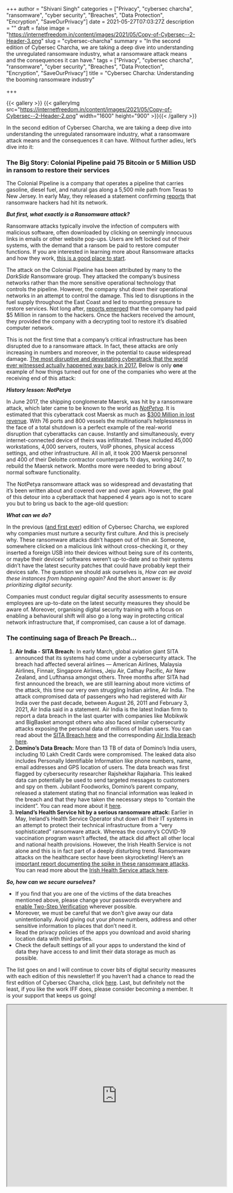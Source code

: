 +++
author = "Shivani Singh"
categories = ["Privacy", "cybersec charcha", "ransomware", "cyber security", "Breaches", "Data Protection", "Encryption", "SaveOurPrivacy"]
date = 2021-05-27T07:03:27Z
description = ""
draft = false
image = "https://internetfreedom.in/content/images/2021/05/Copy-of-Cybersec--2-Header-3.png"
slug = "cybersec-charcha"
summary = "In the second edition of Cybersec Charcha, we are taking a deep dive into understanding the unregulated ransomware industry, what a ransomware attack means and the consequences it can have."
tags = ["Privacy", "cybersec charcha", "ransomware", "cyber security", "Breaches", "Data Protection", "Encryption", "SaveOurPrivacy"]
title = "Cybersec Charcha: Understanding the booming ransomware industry"

+++


{{< gallery >}}
{{< galleryImg  src="https://internetfreedom.in/content/images/2021/05/Copy-of-Cybersec--2-Header-2.png" width="1600" height="900" >}}{{< /gallery >}}

>>>> <form><script src="https://checkout.razorpay.com/v1/payment-button.js" data-payment_button_id="pl_HLkgeWGQLMuddp" async> </script> </form>

In the second edition of Cybersec Charcha, we are taking a deep dive into understanding the unregulated ransomware industry, what a ransomware attack means and the consequences it can have. Without further adieu, let’s dive into it:

### The Big Story: Colonial Pipeline paid 75 Bitcoin or 5 Million USD in ransom to restore their services

The Colonial Pipeline is a company that operates a pipeline that carries gasoline, diesel fuel, and natural gas along a 5,500 mile path from Texas to New Jersey. In early May, they released a statement confirming [reports](https://www.nytimes.com/2021/05/08/us/cyberattack-colonial-pipeline.html) that ransomware hackers had hit its network.

**_But first, what exactly is a Ransomware attack?_**

Ransomware attacks typically involve the infection of computers with malicious software, often downloaded by clicking on seemingly innocuous links in emails or other website pop-ups. Users are left locked out of their systems, with the demand that a ransom be paid to restore computer functions. If you are interested in learning more about Ransomware attacks and how they work, [this is a good place to start](https://www.toolbox.com/it-security/vulnerability-management/articles/what-is-a-ransomware-attack/). 

The attack on the Colonial Pipeline has been attributed by many to the _DarkSide_ Ransomware group. They attacked the company’s business networks rather than the more sensitive operational technology that controls the pipeline. However, the company shut down their operational networks in an attempt to control the damage. This led to disruptions in the fuel supply throughout the East Coast and led to mounting pressure to restore services. Not long after, [reports emerged](https://www.bloomberg.com/news/articles/2021-05-13/colonial-pipeline-paid-hackers-nearly-5-million-in-ransom) that the company had paid $5 Million in ransom to the hackers. Once the hackers received the amount, they provided the company with a decrypting tool to restore it’s disabled computer network. 

This is not the first time that a company’s critical infrastructure has been disrupted due to a ransomware attack. In fact, these attacks are only increasing in numbers and moreover, in the potential to cause widespread damage. [The most disruptive and devastating cyberattack that the world ever witnessed actually happened way back in 2017.](https://www.wired.com/story/notpetya-cyberattack-ukraine-russia-code-crashed-the-world/) Below is only **one** example of how things turned out for one of the companies who were at the receiving end of this attack:

_**History lesson: NotPetya**_

In June 2017, the shipping conglomerate Maersk, was hit by a ransomware attack, which later came to be known to the world as [_NotPetya_](https://www.wsj.com/articles/cyberattack-launched-for-pain-not-profit-experts-say-1498771601). It is estimated that this cyberattack cost Maersk as much as [$300 Million in lost revenue](https://www.cnbc.com/2017/08/16/maersk-says-notpetya-cyberattack-could-cost-300-million.html). With 76 ports and 800 vessels the multinational’s helplessness in the face of a total shutdown is a perfect example of the real-world disruption that cyberattacks can cause. Instantly and simultaneously, every internet-connected device of theirs was infiltrated. These included 45,000 workstations, 4,000 servers, routers, VoIP phones, physical access settings, and other infrastructure. All in all, it took 200 Maersk personnel and 400 of their Deloitte contractor counterparts 10 days, working 24/7, to rebuild the Maersk network. Months more were needed to bring about normal software functionality.

The NotPetya ransomware attack was so widespread and devastating that it’s been written about and covered over and over again. However, the goal of this detour into a cyberattack that happened 4 years ago is not to scare you but to bring us back to the age-old question:

_**What can we do?**_

In the previous ([and first ever](https://internetfreedom.in/launching-cybersec-charcha/)) edition of Cybersec Charcha, we explored why companies must nurture a security first culture. And this is precisely why. These ransomware attacks didn’t happen out of thin air. Someone, somewhere clicked on a malicious link without cross-checking it, or they inserted a foreign USB into their devices without being sure of its contents, or maybe their devices’ softwares weren’t up-to-date and so their systems didn’t have the latest security patches that could have probably kept their devices safe. The question we should ask ourselves is, _How can we avoid these instances from happening again?_ And the short answer is: _By prioritizing digital security._

Companies must conduct regular digital security assessments to ensure employees are up-to-date on the latest security measures they should be aware of. Moreover, organising digital security training with a focus on enabling a behavioural shift will also go a long way in protecting critical network infrastructure that, if compromised, can cause a lot of damage.

### The continuing saga of Breach Pe Breach…

1. **Air India - SITA Breach:** In early March, global aviation giant SITA announced that its systems had come under a cybersecurity attack. The breach had affected several airlines — American Airlines, Malaysia Airlines, Finnair, Singapore Airlines, Jeju Air, Cathay Pacific, Air New Zealand, and Lufthansa amongst others. Three months after SITA had first announced the breach, we are still learning about more victims of the attack, this time our very own struggling Indian airline, Air India. The attack compromised data of passengers who had registered with Air India over the past decade, between August 26, 2011 and February 3, 2021, Air India said in a statement. Air India is the latest Indian firm to report a data breach in the last quarter with companies like Mobikwik and BigBasket amongst others who also faced similar cybersecurity attacks exposing the personal data of millions of Indian users. You can read about the [SITA Breach here](https://www.techradar.com/news/sita-data-breach-affects-millions-of-airline-passengers) and the corresponding [Air India breach here](https://techcrunch.com/2021/05/23/air-india-passenger-data-breach-reveals-sita-hack-worse-than-first-thought/). 
2. **Domino’s Data Breach:** More than 13 TB of data of Domino’s India users, including 10 Lakh Credit Cards were compromised. The leaked data also includes Personally Identifiable Information like phone numbers, name, email addresses and GPS location of users. The data breach was first flagged by cybersecurity researcher Rajshekhar Rajaharia. This leaked data can potentially be used to send targeted messages to customers and spy on them. Jubilant Foodworks, Domino’s parent company, released a statement stating that no financial information was leaked in the breach and that they have taken the necessary steps to “contain the incident”. You can read more about it [here](https://www.moneycontrol.com/news/business/why-is-the-dominos-india-data-breach-unusual-and-what-can-you-do-about-it-6931331.html). 
3. **Ireland’s Health Service hit by a serious ransomware attack:** Earlier in May, Ireland’s Health Service Operator shut down all their IT systems in an attempt to protect their technical infrastructure from a “very sophisticated” ransomware attack. Whereas the country’s COVID-19 vaccination program wasn’t affected, the attack did affect all other local and national health provisions. However, the Irish Health Service is not alone and this is in fact part of a deeply disturbing trend. Ransomware attacks on the healthcare sector have been skyrocketing! Here’s an [important report documenting the spike in these ransomware attacks](https://blog.checkpoint.com/2021/01/05/attacks-targeting-healthcare-organizations-spike-globally-as-covid-19-cases-rise-again/). You can read more about the [Irish Health Service attack here](https://www.wsj.com/articles/irelands-healthcare-system-works-to-rebuild-after-ransomware-hit-11621440873).

_**So, how can we secure ourselves?**_

* If you find that you are one of the victims of the data breaches mentioned above, please change your passwords everywhere and [enable Two-Step Verification](https://www.youtube.com/watch?v=93BI0YPcT_E&t=8s) wherever possible.
* Moreover, we must be careful that we don’t give away our data unintentionally. Avoid giving out your phone numbers, address and other sensitive information to places that don’t need it.
* Read the privacy policies of the apps you download and avoid sharing location data with third parties.
* Check the default settings of all your apps to understand the kind of data they have access to and limit their data storage as much as possible.

The list goes on and I will continue to cover bits of digital security measures with each edition of this newsletter! If you haven’t had a chance to read the first edition of Cybersec Charcha, click [here](https://internetfreedom.in/launching-cybersec-charcha/). Last, but definitely not the least, if you like the work IFF does, please consider becoming a member. It is your support that keeps us going!

<iframe src="https://drive.google.com/file/d/1T_Yo0ruJe_1456DGyALMrdeR91tgzQW4/preview" width="580" height="480"></iframe>

> > > <form><script src="https://cdn.razorpay.com/static/widget/subscription-button.js" data-subscription_button_id="pl_HLk5qU1K35hmPH" data-button_theme="brand-color" async> </script> </form>







